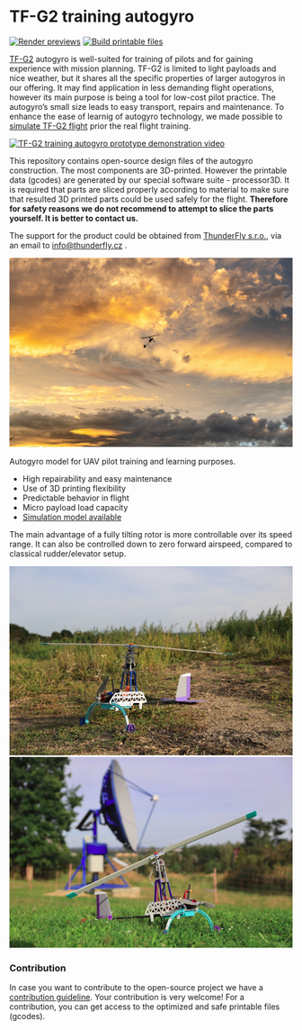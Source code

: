 # TF-G2 training autogyro

[![Render previews](https://github.com/ThunderFly-aerospace/TF-G2/actions/workflows/render_previews.yml/badge.svg)](https://github.com/ThunderFly-aerospace/TF-G2/actions/workflows/render_previews.yml)
[![Build printable files](https://github.com/ThunderFly-aerospace/TF-G2/actions/workflows/printable_files.yml/badge.svg)](https://github.com/ThunderFly-aerospace/TF-G2/actions/workflows/printable_files.yml)


[TF-G2](https://www.thunderfly.cz/tf-g2.html) autogyro is well-suited for training of pilots and for gaining experience with mission planning. TF-G2 is limited to light payloads and nice weather, but it shares all the specific properties of larger autogyros in our offering. It may find application in less demanding flight operations, however its main purpose is being a tool for low-cost pilot practice. The autogyro’s small size leads to easy transport, repairs and maintenance.
To enhance the ease of learnig of autogyro technology, we made possible to [simulate TF-G2 flight](https://github.com/ThunderFly-aerospace/PX4-FlightGear-Bridge) prior the real flight training.

[![TF-G2 training autogyro prototype demonstration video](https://img.youtube.com/vi/6PtS-MwnM_8/0.jpg)](http://www.youtube.com/watch?v=6PtS-MwnM_8)


This repository contains open-source design files of the autogyro construction. The most components are 3D-printed. However the printable data (gcodes) are generated by our special software suite - processor3D. It is required that parts are sliced properly according to material to make sure that resulted 3D printed parts could be used safely for the flight. **Therefore for safety reasons we do not recommend to attempt to slice the parts yourself. It is better to contact us.**

The support for the product could be obtained from [ThunderFly s.r.o.](https://www.thunderfly.cz/), via an email to info@thunderfly.cz .


![TF-G2 during flight](/doc/img/TF-G2_fly_clouds.jpg)


Autogyro model for UAV pilot training and learning purposes.

  * High repairability and easy maintenance
  * Use of 3D printing flexibility
  * Predictable behavior in flight
  * Micro payload load capacity
  * [Simulation model available](https://github.com/ThunderFly-aerospace/FlightGear-TF-G2)

The main advantage of a fully tilting rotor is more controllable over its speed range. It can also be controlled down to zero forward airspeed, compared to classical rudder/elevator setup.

![TF-G2 on grass](./doc/img/TF-G2_grass_front.jpg "TF-G2 autogyro sitting on the grass before test")
![TF-G2 on grass side view](./doc/img/TF-G2_grass_side.jpg "TF-G2 autogyro sitting on the grass")

### Contribution

In case you want to contribute to the open-source project we have a [contribution guideline](https://github.com/ThunderFly-aerospace/TF-G2/blob/4s/CONTRIBUTING.md). Your contribution is very welcome! For a contribution, you can get access to the optimized and safe printable files (gcodes).
